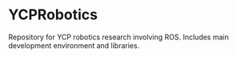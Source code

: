 # YCPRobotics
Repository for YCP robotics research involving ROS. Includes main development environment and libraries.
